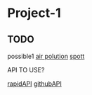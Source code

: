# Project-1

## TODO

possible1
[air polution](https://rapidapi.com/apidojo/api/airvisual1/)
[spott](https://www.spott.dev/)

API TO USE?

[rapidAPI](https://rapidapi.com/hub/)
[githubAPI](https://coding-boot-camp.github.io/full-stack/apis/api-resources)
